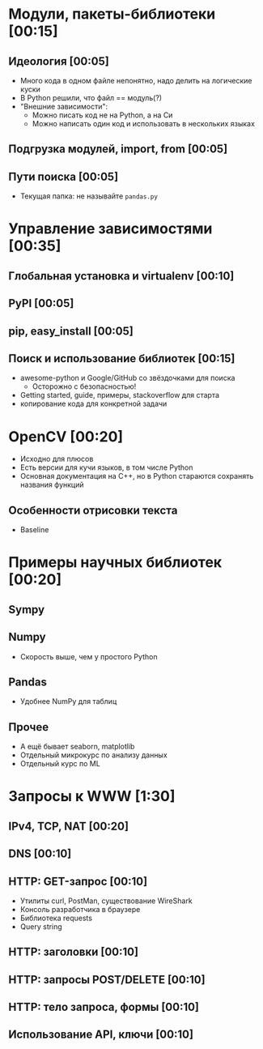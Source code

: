 # Модули, пакеты-библиотеки [00:15]
## Идеология [00:05]
* Много кода в одном файле непонятно, надо делить на логические куски
* В Python решили, что файл == модуль(?)
* "Внешние зависимости":
  * Можно писать код не на Python, а на Си
  * Можно написать один код и использовать в нескольких языках
## Подгрузка модулей, import, from [00:05]
## Пути поиска [00:05]
* Текущая папка: не называйте `pandas.py`

# Управление зависимостями [00:35]
## Глобальная установка и virtualenv [00:10]
## PyPI [00:05]
## pip, easy_install [00:05]
## Поиск и использование библиотек [00:15]
* awesome-python и Google/GitHub со звёздочками для поиска
  * Осторожно с безопасностью!
* Getting started, guide, примеры, stackoverflow для старта
* копирование кода для конкретной задачи

# OpenCV [00:20]
* Исходно для плюсов
* Есть версии для кучи языков, в том числе Python
* Основная документация на C++, но в Python стараются сохранять названия функций
## Особенности отрисовки текста
* Baseline

# Примеры научных библиотек [00:20]
## Sympy
## Numpy
* Скорость выше, чем у простого Python
## Pandas
* Удобнее NumPy для таблиц
## Прочее
* А ещё бывает seaborn, matplotlib
* Отдельный микрокурс по анализу данных 
* Отдельный курс по ML

# Запросы к WWW [1:30]
## IPv4, TCP, NAT [00:20]
## DNS [00:10]
## HTTP: GET-запрос [00:10]
* Утилиты curl, PostMan, существование WireShark
* Консоль разработчика в браузере
* Библиотека requests
* Query string
## HTTP: заголовки [00:10]
## HTTP: запросы POST/DELETE [00:10]
## HTTP: тело запроса, формы [00:10]
## Использование API, ключи [00:10]
